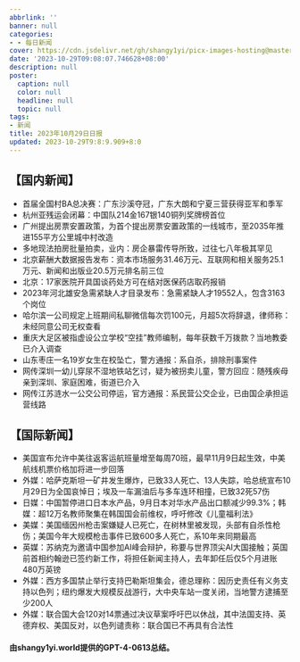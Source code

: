 ```yaml
---
abbrlink: ''
banner: null
categories:
- - 每日新闻
cover: https://cdn.jsdelivr.net/gh/shangy1yi/picx-images-hosting@master/FWT8cXaVEAA2C4h.2h81q1m596.webp
date: '2023-10-29T09:08:07.746628+08:00'
description: null
poster:
  caption: null
  color: null
  headline: null
  topic: null
tags:
- 新闻
title: 2023年10月29日日报
updated: 2023-10-29T9:8:9.909+8:0
---
```

## 【国内新闻】

* 首届全国村BA总决赛：广东沙溪夺冠，广东大朗和宁夏三营获得亚军和季军
* 杭州亚残运会闭幕：中国队214金167银140铜列奖牌榜首位
* 广州提出房票安置政策，为首个提出房票安置政策的一线城市，至2035年推进155平方公里城中村改造
* 多地现法拍房批量拍卖，业内：房企暴雷传导所致，过往七八年极其罕见
* 北京薪酬大数据报告发布：资本市场服务31.46万元、互联网和相关服务25.1万元、新闻和出版业20.5万元排名前三位
* 北京：17家医院开具国谈药处方可在结对医保药店取药报销
* 2023年河北雄安急需紧缺人才目录发布：急需紧缺人才19552人，包含3163个岗位
* 哈尔滨一公司规定上班期间私聊微信每次罚100元，月超5次将辞退，律师称：未经同意公司无权查看
* 重庆大足区被指虚设公立学校“空挂”教师编制，每年获数千万拨款？当地教委已介入调查
* 山东枣庄一名19岁女生在校坠亡，警方通报：系自杀，排除刑事案件
* 网传深圳一幼儿穿尿不湿地铁站乞讨，疑为被拐卖儿童，警方回应：随残疾母亲到深圳、家庭困难，街道已介入
* 网传江苏涟水一公交公司停运，官方通报：系民营公交企业，已由国企承担运营线路

## 【国际新闻】

* 美国宣布允许中美往返客运航班量增至每周70班，最早11月9日起生效，中美航线机票价格加将进一步回落
* 外媒：哈萨克斯坦一矿井发生爆炸，已致33人死亡、13人失踪，哈总统宣布10月29日为全国哀悼日；埃及一车漏油后与多车连环相撞，已致32死57伤
* 日媒：中国暂停进口日本水产品，9月日本对华水产品出口额减少99.3%；韩媒：超12万名教师聚集在韩国国会前维权，呼吁修改《儿童福利法》
* 美媒：美国缅因州枪击案嫌疑人已死亡，在树林里被发现，头部有自杀性枪伤；美国今年大规模枪击事件已致600多人死亡，系10年来同期最高
* 英媒：苏纳克为邀请中国参加AI峰会辩护，称要与世界顶尖AI大国接触；英国前首相约翰逊已签约新工作，将担任新闻主持人，去年卸任后仅5个月进账480万英镑
* 外媒：西方多国禁止举行支持巴勒斯坦集会，德总理称：因历史责任有义务支持以色列；纽约爆发大规模反战游行，大中央车站一度关闭，当地警方逮捕至少200人
* 外媒：联合国大会120对14票通过决议草案呼吁巴以休战，其中法国支持、英德弃权、美国反对，以色列谴责称：联合国已不再具有合法性

#### 由shangy1yi.world提供的GPT-4-0613总结。
